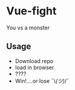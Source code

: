 # Vue-fight

You vs a monster


## Usage

* Download repo
* load in browser
* ????
* Win!....or lose ¯\\_(ツ)_/¯

